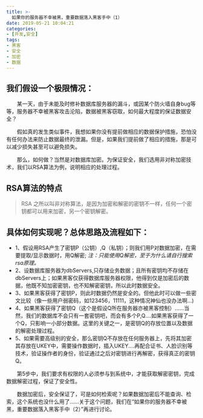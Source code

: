 ```yaml
---
title: >-
  如果你的服务器不幸被黑，重要数据落入黑客手中（1）
date: 2019-05-21 10:04:21
categories:
- [开发,安全]
tags:
- 黑客
- 安全
- 加密
- 数据
---
```


## 我们假设一个极限情况：
　　某一天，由于未能及时修补数据库服务器的漏斗，或因某个防火墙自身bug等等，服务器不幸被黑客攻击沦陷，数据被黑客窃取，如何最大程度的保证数据安全？

　　假如真的发生类似事件，我想如果你没有提前做相应的数据保护措施，恐怕没有任何办法来防止数据最终的泄漏。但是，如果我们提前做了相应的措施，那是可以减少损失甚至可以避免损失。

　　那么，如何做？当然是对数据库加密。为保证安全，我们选用非对称加密技术，我们以RSA算法为例，说明相应的处理过程。

## RSA算法的特点
>RSA 之所以叫非对称算法，是因为加密和解密的密钥不一样，任何一个密钥都可以用来加密，另一个密钥解密。

## 具体如何实现呢？总体思路及流程如下：
+ 1、假设用RSA产生了密钥P（公钥）,Q（私钥）；则我们用P对数据加密，在需要提取/显示数据时，用Q解密;
*注：只能使用Q解密，至于为什么请自行搜索rsa原理。*
+ 2、设数据库服务器为dbServers,只存储业务数据；且所有密钥均不存储在dbServers上；如果黑客仅获得数据库服务器权限，他得到仅是加密后的数据，他既不知加密密钥，也不知解密密钥，所以此时数据安全。
+ 3、如果黑客获得了密钥P，则此时数据仍然是安全的。但他此时可以做一些密文比较（像一些用户弱密码，如123456，11111，这种情况神仙也没办法啊...)
+ 4、如果黑客获得了密钥Q（这个是假设Q所在服务器亦被黑客控制）......当然，我们的数据库不会只有一套密钥吧，而会有多个P,Q....如果黑客获得了一个Q，只影响一小部分数据。这里的关键之一，是密钥Q的存放位置以及数据的解密处理过程。
+ 5、如果需要高级别的安全，那么密钥Q不存放在任何服务器上，先将其加密其存放在UKEY中，需要操作数据时，插入UKEY....再配合证书、人脸识别等技术，验证操作者的身份，验证通过之后对密钥进行再解密，获得真正的密钥Q。

　　第5步中，我们要求有权限的人必须参与到系统中，才能获取解密密钥，完成数据解密过程，保证了安全性。

　　数据加密后，安全保证了，可是如何检索呢？如果数据加密后不能查询、检索，这个系统也没什么用了......关于这个问题，我们在“如果你的服务器不幸被黑，重要数据落入黑客手中（2）”再进行讨论。